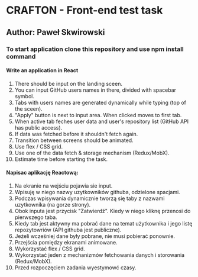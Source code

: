 # CRAFTON - Front-end test task
## Author: Paweł Skwirowski
### To start application clone this repository and use npm install command

#### Write an application in React

1. There should be input on the landing sceen.
2. You can input GitHub users names in there, divided with spacebar symbol.
3. Tabs with users names are generated dynamically while typing (top of the sceen).
4. "Apply" button is next to input area. When clicked moves to first tab.
5. When active tab feches user data and user's repository list (GitHub API has public access).
6. If data was fetched before it shouldn't fetch again.
7. Transition between screens should be animated.
8. Use flex / CSS grid.
9. Use one of the data fetch & storage mechanism (Redux/MobX).
10. Estimate time before starting the task.

#### Napisac aplikację Reactową:
1. Na ekranie na wejściu pojawia sie input.
2. Wpisuję w niego nazwy uzytkowników githuba, odzielone spacjami.
3. Podczas wpisywania dynamicznie tworzą się taby z nazwami uzytkownika (na gorze strony).
4. Obok inputa jest przycisk "Zatwierdź". Kiedy w niego kliknę przenosi do pierwszego taba.
5. Kiedy tab jest aktywny ma pobrać dane na temat użytkownika i jego listę repozytowriów (API githuba jest publiczne).
6. Jeżeli wcześniej dane były pobrane, nie musi pobierać ponownie.
7. Przejścia pomiędzy ekranami animowane.
8. Wykorzystać flex / CSS grid.
9. Wykorzystać jeden z mechanizmów fetchowania danych i storowania (Redux/MobX).
10. Przed rozpoczęciem zadania wyestymowć czasy.